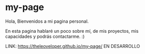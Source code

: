 # my-page

Hola, Bienvenidos a mi pagina personal. 

En esta pagina hablaré un poco sobre mí, de mis proyectos, mis capacidades y podrás contactarme. :)


LINK: https://theleoveloper.github.io/my-page/  EN DESARROLLO
